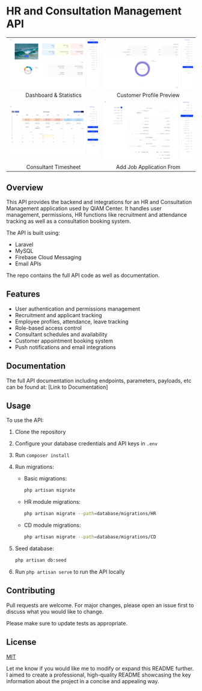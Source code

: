 # HR and Consultation Management API

| | |
|-|-| 
|![Dashboard & Statistics](https://github.com/alaazamelDev/hr-consultation-management/blob/main/preview/dashboard_preview.png?raw=true)|![Customer Profile Preview](https://github.com/alaazamelDev/hr-consultation-management/blob/main/preview/customer_preview.png?raw=true)|
|<div align="center">Dashboard & Statistics</div>|<div align="center">Customer Profile Preview</div>|
|![Consultant Timesheet](https://github.com/alaazamelDev/hr-consultation-management/blob/main/preview/time_sheet.png?raw=true)|![Add Job Application From](https://github.com/alaazamelDev/hr-consultation-management/blob/main/preview/job_application.png?raw=true)|  
|<div align="center">Consultant Timesheet</div>|<div align="center">Add Job Application From</div>|

## Overview

This API provides the backend and integrations for an HR and Consultation Management application used by QIAM Center. It handles user management, permissions, HR functions like recruitment and attendance tracking as well as a consultation booking system. 

The API is built using:

- Laravel
- MySQL
- Firebase Cloud Messaging
- Email APIs

The repo contains the full API code as well as documentation.

## Features

- User authentication and permissions management
- Recruitment and applicant tracking 
- Employee profiles, attendance, leave tracking
- Role-based access control
- Consultant schedules and availability
- Customer appointment booking system
- Push notifications and email integrations

## Documentation

The full API documentation including endpoints, parameters, payloads, etc can be found at: [Link to Documentation]

## Usage

To use the API:

1. Clone the repository
2. Configure your database credentials and API keys in `.env`
3. Run `composer install`
4. Run migrations:

   - Basic migrations:
    
       ```bash
       php artisan migrate
       ```

   - HR module migrations:
   
       ```bash  
       php artisan migrate --path=database/migrations/HR
       ```
       
   - CD module migrations:
   
       ```bash
       php artisan migrate --path=database/migrations/CD
       ```
5. Seed database:

   ```bash
   php artisan db:seed

6. Run `php artisan serve` to run the API locally

## Contributing

Pull requests are welcome. For major changes, please open an issue first to discuss what you would like to change.

Please make sure to update tests as appropriate.

## License

[MIT](https://choosealicense.com/licenses/mit/)

Let me know if you would like me to modify or expand this README further. I aimed to create a professional, high-quality README showcasing the key information about the project in a concise and appealing way.
